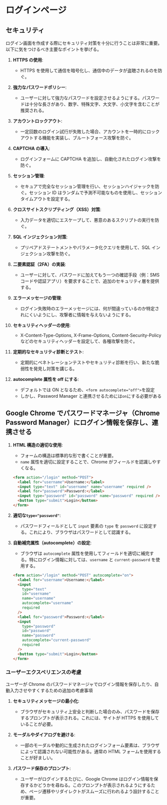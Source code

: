 # ログインページ

## セキュリティ

ログイン画面を作成する際にセキュリティ対策を十分に行うことは非常に重要。以下に気をつけるべき主要なポイントを挙げる。

1. **HTTPS の使用**:

   - HTTPS を使用して通信を暗号化し、通信中のデータが盗聴されるのを防ぐ。

2. **強力なパスワードポリシー**:

   - ユーザーに対して強力なパスワードを設定させるようにする。パスワードは十分な長さがあり、数字、特殊文字、大文字、小文字を含むことが推奨される。

3. **アカウントロックアウト**:

   - 一定回数のログイン試行が失敗した場合、アカウントを一時的にロックアウトする機能を実装し、ブルートフォース攻撃を防ぐ。

4. **CAPTCHA の導入**:

   - ログインフォームに CAPTCHA を追加し、自動化されたログイン攻撃を防ぐ。

5. **セッション管理**:

   - セキュアで完全なセッション管理を行い、セッションハイジャックを防ぐ。セッション ID はランダムで予測不可能なものを使用し、セッションタイムアウトを設定する。

6. **クロスサイトスクリプティング（XSS）対策**:

   - 入力データを適切にエスケープして、悪意のあるスクリプトの実行を防ぐ。

7. **SQL インジェクション対策**:

   - プリペアドステートメントやパラメータ化クエリを使用して、SQL インジェクション攻撃を防ぐ。

8. **二要素認証（2FA）の実装**:

   - ユーザーに対して、パスワードに加えてもう一つの確認手段（例：SMS コードや認証アプリ）を要求することで、追加のセキュリティ層を提供する。

9. **エラーメッセージの管理**:

   - ログイン失敗時のエラーメッセージには、何が間違っているのか特定されにくいようにし、攻撃者に情報を与えないようにする。

10. **セキュリティヘッダーの使用**:

    - X-Content-Type-Options, X-Frame-Options, Content-Security-Policy などのセキュリティヘッダーを設定して、各種攻撃を防ぐ。

11. **定期的なセキュリティ診断とテスト**:

    - 定期的にペネトレーションテストやセキュリティ診断を行い、新たな脆弱性を発見し対策を講じる。

12. **autocomplete 属性を off にする**:
    - デフォルトでは ON となるため、`<form autocomplete="off">`を設定
    - しかし、Password Manager と連携させるためには`on`にする必要がある

## Google Chrome でパスワードマネージャ（Chrome Password Manager）にログイン情報を保存し、連携させる

1. **HTML 構造の適切な使用**:
   - フォームの構造は標準的な形で書くことが重要。
   - `name` 属性を適切に設定することで、Chrome がフィールドを認識しやすくなる。

   ```html
   <form action="/login" method="POST">
     <label for="username">Username:</label>
     <input type="text" id="username" name="username" required />
     <label for="password">Password:</label>
     <input type="password" id="password" name="password" required />
     <button type="submit">Login</button>
   </form>
   ```

2. **適切な`type="password"`**:
   - パスワードフィールドとして `input` 要素の `type` を `password` に設定する。これにより、ブラウザはパスワードとして認識する。

3. **自動補完属性（autocomplete）の設定**:
   - ブラウザは `autocomplete` 属性を使用してフィールドを適切に補完する。特にログイン情報に対しては、`username` と `current-password` を使用する。

   ```html
   <form action="/login" method="POST" autocomplete="on">
     <label for="username">Username:</label>
     <input
       type="text"
       id="username"
       name="username"
       autocomplete="username"
       required
     />
     <label for="password">Password:</label>
     <input
       type="password"
       id="password"
       name="password"
       autocomplete="current-password"
       required
     />
     <button type="submit">Login</button>
   </form>
   ```

### ユーザーエクスペリエンスの考慮

ユーザーが Chrome のパスワードマネージャでログイン情報を保存したり、自動入力させやすくするための追加の考慮事項

1. **セキュリティメッセージの最小化**:

   - ブラウザがセキュリティ上安全と判断した場合のみ、パスワードを保存するプロンプトが表示される。これには、サイトが HTTPS を使用していることが必要。

2. **モーダルやダイアログを避ける**:

   - 一部のモーダルや動的に生成されたログインフォーム要素は、ブラウザによって認識されない可能性がある。通常の HTML フォームを使用することが好ましい。

3. **パスワード保存のプロンプト**:
   - ユーザーがログインするたびに、Google Chrome はログイン情報を保存するかどうかを尋ねる。このプロンプトが表示されるようにするため、ページ遷移やリダイレクトがスムーズに行われるよう設計することが重要。

